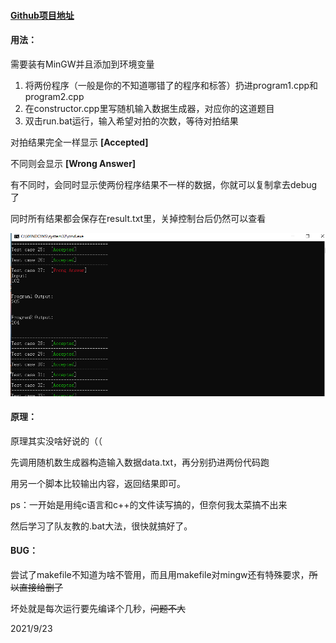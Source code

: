 #### [Github项目地址](https://github.com/lxtyin/SimpleComparator)

#### 用法：

需要装有MinGW并且添加到环境变量

1. 将两份程序（一般是你的不知道哪错了的程序和标答）扔进program1.cpp和program2.cpp
2. 在constructor.cpp里写随机输入数据生成器，对应你的这道题目
3. 双击run.bat运行，输入希望对拍的次数，等待对拍结果

对拍结果完全一样显示 **[Accepted]**

不同则会显示 **[Wrong Answer]**

有不同时，会同时显示使两份程序结果不一样的数据，你就可以复制拿去debug了

同时所有结果都会保存在result.txt里，关掉控制台后仍然可以查看

![](/pic/QQ截图20211001201358.png)



#### 原理：

原理其实没啥好说的（（

先调用随机数生成器构造输入数据data.txt，再分别扔进两份代码跑

用另一个脚本比较输出内容，返回结果即可。

ps：一开始是用纯c语言和c++的文件读写搞的，但奈何我太菜搞不出来

然后学习了队友教的.bat大法，很快就搞好了。



#### BUG：

尝试了makefile不知道为啥不管用，而且用makefile对mingw还有特殊要求，~~所以直接给删了~~

坏处就是每次运行要先编译个几秒，~~问题不大~~

2021/9/23